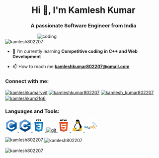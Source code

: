 
<h1 align="center">Hi 👋, I'm Kamlesh Kumar</h1>
<h3 align="center">A passionate Software Engineer from India</h3>
<img align="right" alt ="coding" width="400" src ="https://camo.githubusercontent.com/19db51af5f90f1b152bc0b9078f5fe97053955be5074f03f17019c70345bdcdb/68747470733a2f2f6d69726f2e6d656469756d2e636f6d2f6d61782f313336302f302a37513379765349765f7430696f4a2d5a2e676966">

<p align="left"> <img src="https://komarev.com/ghpvc/?username=kamlesh802207&label=Profile%20views&color=0e75b6&style=flat" alt="kamlesh802207" /> </p>

- 🌱 I’m currently learning **Competitive coding in C++ and Web Development**

- 📫 How to reach me **kamleshkumar802207@gmail.com**

<h3 align="left">Connect with me:</h3>
<p align="left">
<a href="https://linkedin.com/in/kamleshkumarvvit" target="blank"><img align="center" src="https://raw.githubusercontent.com/rahuldkjain/github-profile-readme-generator/master/src/images/icons/Social/linked-in-alt.svg" alt="kamleshkumarvvit" height="30" width="40" /></a>
<a href="https://instagram.com/kamleshkumar802207" target="blank"><img align="center" src="https://raw.githubusercontent.com/rahuldkjain/github-profile-readme-generator/master/src/images/icons/Social/instagram.svg" alt="kamleshkumar802207" height="30" width="40" /></a>
<a href="https://www.leetcode.com/kamlesh_kumar802207" target="blank"><img align="center" src="https://raw.githubusercontent.com/rahuldkjain/github-profile-readme-generator/master/src/images/icons/Social/leet-code.svg" alt="kamlesh_kumar802207" height="30" width="40" /></a>
<a href="https://auth.geeksforgeeks.org/user/kamleshkum2fq6" target="blank"><img align="center" src="https://raw.githubusercontent.com/rahuldkjain/github-profile-readme-generator/master/src/images/icons/Social/geeks-for-geeks.svg" alt="kamleshkum2fq6" height="30" width="40" /></a>
</p>

<h3 align="left">Languages and Tools:</h3>
<p align="left"> <a href="https://www.cprogramming.com/" target="_blank" rel="noreferrer"> <img src="https://raw.githubusercontent.com/devicons/devicon/master/icons/c/c-original.svg" alt="c" width="40" height="40"/> </a> <a href="https://www.w3schools.com/cpp/" target="_blank" rel="noreferrer"> <img src="https://raw.githubusercontent.com/devicons/devicon/master/icons/cplusplus/cplusplus-original.svg" alt="cplusplus" width="40" height="40"/> </a> <a href="https://www.w3schools.com/css/" target="_blank" rel="noreferrer"> <img src="https://raw.githubusercontent.com/devicons/devicon/master/icons/css3/css3-original-wordmark.svg" alt="css3" width="40" height="40"/> </a> <a href="https://git-scm.com/" target="_blank" rel="noreferrer"> <img src="https://www.vectorlogo.zone/logos/git-scm/git-scm-icon.svg" alt="git" width="40" height="40"/> </a> <a href="https://www.w3.org/html/" target="_blank" rel="noreferrer"> <img src="https://raw.githubusercontent.com/devicons/devicon/master/icons/html5/html5-original-wordmark.svg" alt="html5" width="40" height="40"/> </a> <a href="https://www.linux.org/" target="_blank" rel="noreferrer"> <img src="https://raw.githubusercontent.com/devicons/devicon/master/icons/linux/linux-original.svg" alt="linux" width="40" height="40"/> </a> <a href="https://www.mysql.com/" target="_blank" rel="noreferrer"> <img src="https://raw.githubusercontent.com/devicons/devicon/master/icons/mysql/mysql-original-wordmark.svg" alt="mysql" width="40" height="40"/> </a> </p>

<p><img align="left" src="https://github-readme-stats.vercel.app/api/top-langs?username=kamlesh802207&show_icons=true&locale=en&layout=compact" alt="kamlesh802207" /></p>

<p>&nbsp;<img align="center" src="https://github-readme-stats.vercel.app/api?username=kamlesh802207&show_icons=true&locale=en" alt="kamlesh802207" /></p>

<p><img align="center" src="https://github-readme-streak-stats.herokuapp.com/?user=kamlesh802207&" alt="kamlesh802207" /></p>
